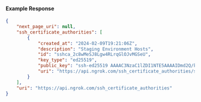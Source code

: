 <!-- Code generated for API Clients. DO NOT EDIT. -->

#### Example Response

```json
{
	"next_page_uri": null,
	"ssh_certificate_authorities": [
		{
			"created_at": "2024-02-09T19:21:06Z",
			"description": "Staging Environment Hosts",
			"id": "sshca_2c8wMeSJ8Lgw4RLrqGlOJvMGSeU",
			"key_type": "ed25519",
			"public_key": "ssh-ed25519 AAAAC3NzaC1lZDI1NTE5AAAAIDmd2Q/kblNBIRxqR6uhyA3v8EgvoGuNmf7wNWlRSGW/",
			"uri": "https://api.ngrok.com/ssh_certificate_authorities/sshca_2c8wMeSJ8Lgw4RLrqGlOJvMGSeU"
		}
	],
	"uri": "https://api.ngrok.com/ssh_certificate_authorities"
}
```
